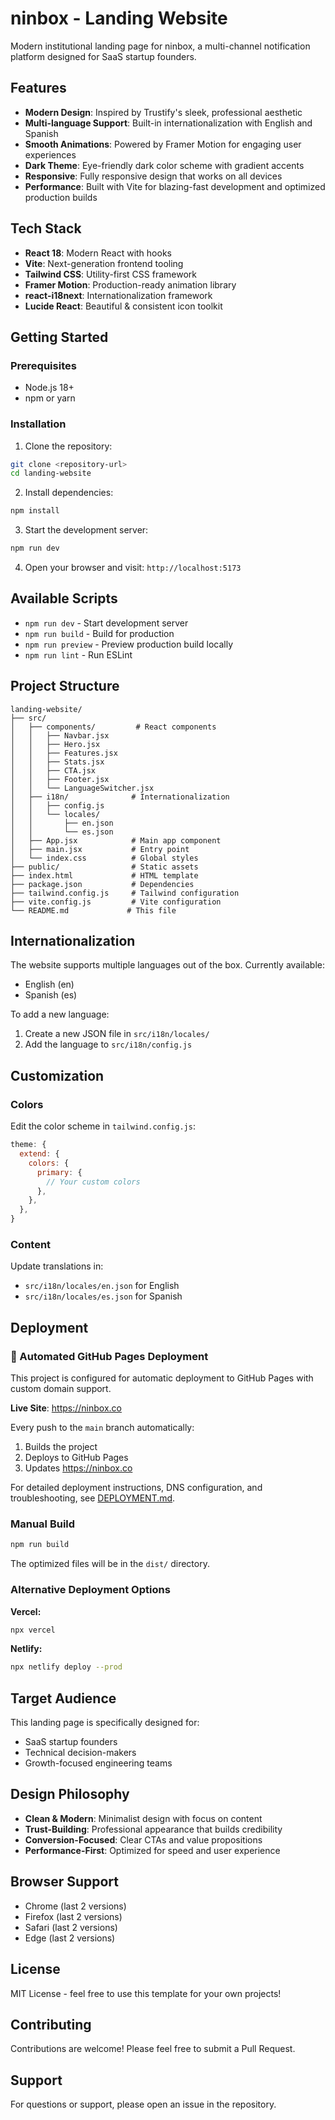 # ninbox - Landing Website

Modern institutional landing page for ninbox, a multi-channel notification platform designed for SaaS startup founders.

## Features

- **Modern Design**: Inspired by Trustify's sleek, professional aesthetic
- **Multi-language Support**: Built-in internationalization with English and Spanish
- **Smooth Animations**: Powered by Framer Motion for engaging user experiences
- **Dark Theme**: Eye-friendly dark color scheme with gradient accents
- **Responsive**: Fully responsive design that works on all devices
- **Performance**: Built with Vite for blazing-fast development and optimized production builds

## Tech Stack

- **React 18**: Modern React with hooks
- **Vite**: Next-generation frontend tooling
- **Tailwind CSS**: Utility-first CSS framework
- **Framer Motion**: Production-ready animation library
- **react-i18next**: Internationalization framework
- **Lucide React**: Beautiful & consistent icon toolkit

## Getting Started

### Prerequisites

- Node.js 18+
- npm or yarn

### Installation

1. Clone the repository:
```bash
git clone <repository-url>
cd landing-website
```

2. Install dependencies:
```bash
npm install
```

3. Start the development server:
```bash
npm run dev
```

4. Open your browser and visit: `http://localhost:5173`

## Available Scripts

- `npm run dev` - Start development server
- `npm run build` - Build for production
- `npm run preview` - Preview production build locally
- `npm run lint` - Run ESLint

## Project Structure

```
landing-website/
├── src/
│   ├── components/         # React components
│   │   ├── Navbar.jsx
│   │   ├── Hero.jsx
│   │   ├── Features.jsx
│   │   ├── Stats.jsx
│   │   ├── CTA.jsx
│   │   ├── Footer.jsx
│   │   └── LanguageSwitcher.jsx
│   ├── i18n/              # Internationalization
│   │   ├── config.js
│   │   └── locales/
│   │       ├── en.json
│   │       └── es.json
│   ├── App.jsx            # Main app component
│   ├── main.jsx           # Entry point
│   └── index.css          # Global styles
├── public/                # Static assets
├── index.html             # HTML template
├── package.json           # Dependencies
├── tailwind.config.js     # Tailwind configuration
├── vite.config.js         # Vite configuration
└── README.md             # This file
```

## Internationalization

The website supports multiple languages out of the box. Currently available:
- English (en)
- Spanish (es)

To add a new language:
1. Create a new JSON file in `src/i18n/locales/`
2. Add the language to `src/i18n/config.js`

## Customization

### Colors

Edit the color scheme in `tailwind.config.js`:

```js
theme: {
  extend: {
    colors: {
      primary: {
        // Your custom colors
      },
    },
  },
}
```

### Content

Update translations in:
- `src/i18n/locales/en.json` for English
- `src/i18n/locales/es.json` for Spanish

## Deployment

### 🚀 Automated GitHub Pages Deployment

This project is configured for automatic deployment to GitHub Pages with custom domain support.

**Live Site**: https://ninbox.co

Every push to the `main` branch automatically:
1. Builds the project
2. Deploys to GitHub Pages
3. Updates https://ninbox.co

For detailed deployment instructions, DNS configuration, and troubleshooting, see [DEPLOYMENT.md](./DEPLOYMENT.md).

### Manual Build

```bash
npm run build
```

The optimized files will be in the `dist/` directory.

### Alternative Deployment Options

**Vercel:**
```bash
npx vercel
```

**Netlify:**
```bash
npx netlify deploy --prod
```

## Target Audience

This landing page is specifically designed for:
- SaaS startup founders
- Technical decision-makers
- Growth-focused engineering teams

## Design Philosophy

- **Clean & Modern**: Minimalist design with focus on content
- **Trust-Building**: Professional appearance that builds credibility
- **Conversion-Focused**: Clear CTAs and value propositions
- **Performance-First**: Optimized for speed and user experience

## Browser Support

- Chrome (last 2 versions)
- Firefox (last 2 versions)
- Safari (last 2 versions)
- Edge (last 2 versions)

## License

MIT License - feel free to use this template for your own projects!

## Contributing

Contributions are welcome! Please feel free to submit a Pull Request.

## Support

For questions or support, please open an issue in the repository.
